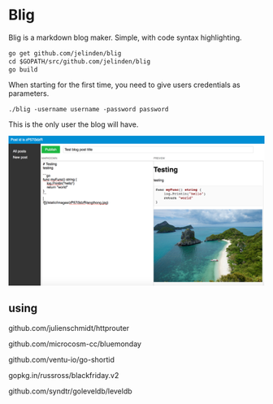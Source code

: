 # Blig

Blig is a markdown blog maker. Simple, with code syntax highlighting.

```
go get github.com/jelinden/blig
cd $GOPATH/src/github.com/jelinden/blig
go build
``` 

When starting for the first time, you need to give users credentials as parameters.

```
./blig -username username -password password
```

This is the only user the blog will have.

![](https://github.com/jelinden/blig/raw/master/blig.png)



## using

github.com/julienschmidt/httprouter

github.com/microcosm-cc/bluemonday

github.com/ventu-io/go-shortid

gopkg.in/russross/blackfriday.v2

github.com/syndtr/goleveldb/leveldb
